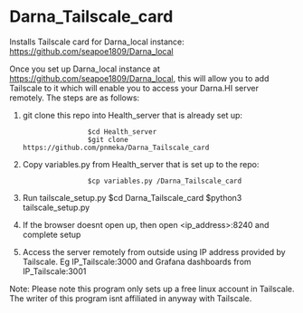 # Darna_Tailscale_card
Installs Tailscale card for Darna_local instance: https://github.com/seapoe1809/Darna_local

Once you set up Darna_local instance at https://github.com/seapoe1809/Darna_local, this will allow  you to add Tailscale to it which will enable you to access your Darna.HI server remotely.
The steps are as follows:
1. git clone this repo into Health_server that is already set up:
   
                       $cd Health_server
                       $git clone https://github.com/pnmeka/Darna_Tailscale_card


3. Copy variables.py from Health_server that is set up to the repo:

                       $cp variables.py /Darna_Tailscale_card

4. Run tailscale_setup.py
                       $cd Darna_Tailscale_card
                       $python3 tailscale_setup.py

6. If the browser doesnt open up, then open <ip_address>:8240 and complete setup

7. Access the server remotely from outside using IP address provided by Tailscale. Eg IP_Tailscale:3000 and Grafana dashboards from IP_Tailscale:3001


Note:
Please note this program only sets up a free linux account in Tailscale. The writer of this program isnt affiliated in anyway with Tailscale.
